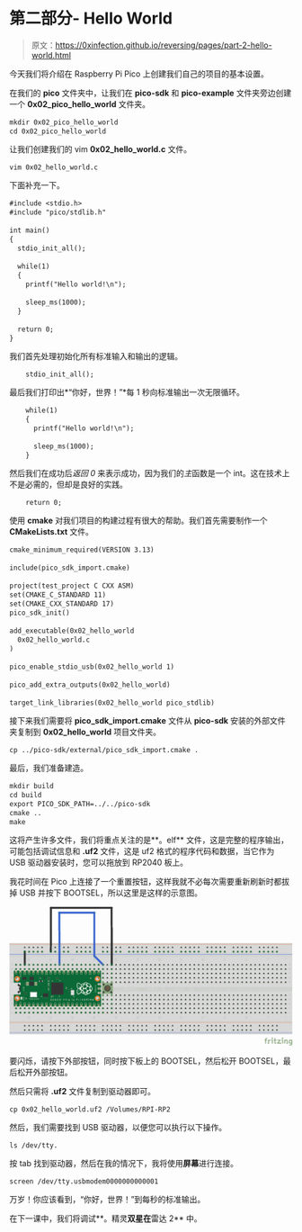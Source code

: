 # 第二部分- Hello World

> 原文：<https://0xinfection.github.io/reversing/pages/part-2-hello-world.html>

今天我们将介绍在 Raspberry Pi Pico 上创建我们自己的项目的基本设置。

在我们的 **pico** 文件夹中，让我们在 **pico-sdk** 和 **pico-example** 文件夹旁边创建一个 **0x02_pico_hello_world** 文件夹。

```
mkdir 0x02_pico_hello_world
cd 0x02_pico_hello_world

```

让我们创建我们的 vim **0x02_hello_world.c** 文件。

```
vim 0x02_hello_world.c

```

下面补充一下。

```
#include <stdio.h>
#include "pico/stdlib.h"

int main() 
{    
  stdio_init_all();

  while(1) 
  {
    printf("Hello world!\n");

    sleep_ms(1000);
  }

  return 0;
}

```

我们首先处理初始化所有标准输入和输出的逻辑。

```
    stdio_init_all();

```

最后我们打印出*“你好，世界！”*每 1 秒向标准输出一次无限循环。

```
    while(1) 
    {
      printf("Hello world!\n");

      sleep_ms(1000);
    }

```

然后我们在成功后*返回 0* 来表示成功，因为我们的*主*函数是一个 int。这在技术上不是必需的，但却是良好的实践。

```
    return 0;

```

使用 **cmake** 对我们项目的构建过程有很大的帮助。我们首先需要制作一个 **CMakeLists.txt** 文件。

```
cmake_minimum_required(VERSION 3.13)

include(pico_sdk_import.cmake)

project(test_project C CXX ASM)
set(CMAKE_C_STANDARD 11)
set(CMAKE_CXX_STANDARD 17)
pico_sdk_init()

add_executable(0x02_hello_world
  0x02_hello_world.c
)

pico_enable_stdio_usb(0x02_hello_world 1)

pico_add_extra_outputs(0x02_hello_world)

target_link_libraries(0x02_hello_world pico_stdlib)

```

接下来我们需要将 **pico_sdk_import.cmake** 文件从 **pico-sdk** 安装的外部文件夹复制到 **0x02_hello_world** 项目文件夹。

```
cp ../pico-sdk/external/pico_sdk_import.cmake .

```

最后，我们准备建造。

```
mkdir build
cd build
export PICO_SDK_PATH=../../pico-sdk
cmake ..
make

```

这将产生许多文件，我们将重点关注的是**。elf** 文件，这是完整的程序输出，可能包括调试信息和 **.uf2** 文件，这是 uf2 格式的程序代码和数据，当它作为 USB 驱动器安装时，您可以拖放到 RP2040 板上。

我花时间在 Pico 上连接了一个重置按钮，这样我就不必每次需要重新刷新时都拔掉 USB 并按下 BOOTSEL，所以这里是这样的示意图。

![](img/858cecf7cf1304c5ee13976d45ee79bf.png)

要闪烁，请按下外部按钮，同时按下板上的 BOOTSEL，然后松开 BOOTSEL，最后松开外部按钮。

然后只需将 **.uf2** 文件复制到驱动器即可。

```
cp 0x02_hello_world.uf2 /Volumes/RPI-RP2

```

然后，我们需要找到 USB 驱动器，以便您可以执行以下操作。

```
ls /dev/tty.

```

按 tab 找到驱动器，然后在我的情况下，我将使用**屏幕**进行连接。

```
screen /dev/tty.usbmodem0000000000001

```

万岁！你应该看到，“你好，世界！”到每秒的标准输出。

在下一课中，我们将调试**。精灵**双星在**雷达 2** 中。